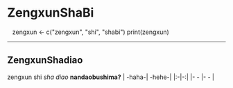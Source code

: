 # ZengxunShaBi
    zengxun <- c("zengxun", "shi", "shabi")
    print(zengxun)
***
## ZengxunShadiao
zengxun shi *sha diao*
**nandaobushima?**
| -haha-| -hehe-|
|:-|-:|
|- - |- - |

